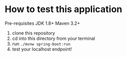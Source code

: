 # How to test this application

Pre-requisites
JDK 1.8+
Maven 3.2+

1. clone this repository
2. cd into this directory from your terminal
3. run `./mvnw spring-boot:run`
4. test your localhost endpoint!